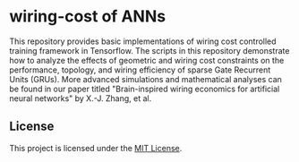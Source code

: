 # wiring-cost of ANNs 

This repository provides basic implementations of wiring cost controlled training framework in Tensorflow. The scripts in this repository demonstrate how to analyze the effects of geometric and wiring cost constraints on the performance, topology, and wiring efficiency of sparse Gate Recurrent Units (GRUs). More advanced simulations and mathematical analyses can be found in our paper titled "Brain-inspired wiring economics for artificial neural networks" by X.-J. Zhang, et al.

## License
This project is licensed under the [MIT License](LICENSE).